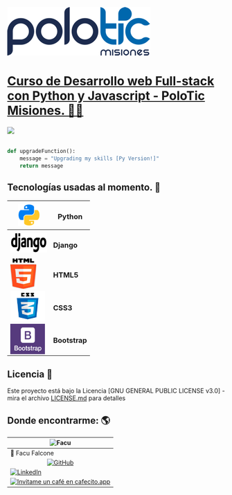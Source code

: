 <td><a href="https://polotic.misiones.gob.ar/" target="_blank"><img alt="PoloTic Misiones" src="https://github.com/caidevOficial/Logos/blob/master/Instituciones/polo_logo_2020.png" width="330px" height="112px" /></td></br>

# Curso de Desarrollo web Full-stack con Python y Javascript - PoloTic Misiones. 👨‍💻
<a href="https://github.com/caidevOficial/tp_laboratorio_1">
  <img align="center" src="https://github-readme-stats.vercel.app/api?username=caidevOficial&show_icons=true&theme=tokyonight" />
</a></br></br>

```python
def upgradeFunction():
    message = "Upgrading my skills [Py Version!]"
    return message
```

## Tecnologías usadas al momento. 📌
<!-- Python -->
|<a href="https://www.python.org/downloads/"><img align="center" alt="Pyhton" src="https://github.com/caidevOficial/Logos/blob/master/Lenguajes/py_logo1_1.png" width="50px" height="50px" />|<h3>Python</h3>|
|--------|----------|
|<a href="https://www.djangoproject.com/download/"><img alt="Django" src="https://github.com/caidevOficial/Logos/blob/master/Lenguajes/Django_logo.png" width="85px" height="45px" />|<h3>Django</h3>| <!-- Django -->
|<a href="https://www.w3schools.com/html/"><img align="center" alt="HTML5" src="https://github.com/caidevOficial/Logos/blob/master/Lenguajes/html5.png" width="60px" height="70px" />|<h3>HTML5</h3>| <!-- HTML 5 -->
|<a href="https://www.w3schools.com/css/"><img align="center" alt="CSS3" src="https://github.com/caidevOficial/Logos/blob/master/Lenguajes/css3.png" width="80px" height="70px" />|<h3>CSS3</h3>| <!-- CSS 3 -->
|<a href="https://getbootstrap.com/"><img align="center" alt="Bootstrap" src="https://github.com/caidevOficial/Logos/blob/master/Lenguajes/bs_logo.png" width="80px" height="70px" />|<h3>Bootstrap</h3>| <!-- Bootstrap -->
    
## Licencia 📄
Este proyecto está bajo la Licencia [GNU GENERAL PUBLIC LICENSE v3.0] - mira el archivo [LICENSE.md](LICENSE) para detalles

## Donde encontrarme: 🌎
|<img class="circular" alt="Facu" src="https://avatars1.githubusercontent.com/u/12877139?s=400&u=d369ee24466653d9bbeeb9654930e3ff1c67b76a&v=4" width="80px" height="80px" />|
|------------|
|🤴 Facu Falcone|
|<center><a href="https://github.com/caidevOficial/"><img alt="GitHub" src="https://img.shields.io/badge/GitHub-%2312100E.svg?&style=for-the-badge&logo=Github&logoColor=white" width="95px" height="30px" /></center>|
|<a href="https://www.linkedin.com/in/facundo-falcone/"><img alt="LinkedIn" src="https://img.shields.io/badge/linkedin-%230077B5.svg?&style=for-the-badge&logo=linkedin&logoColor=white" width="95px" height="30px" />|
|<a href="https://cafecito.app/caidevoficial/"><img alt='Invitame un café en cafecito.app' srcset='https://cdn.cafecito.app/imgs/buttons/button_5.png 1x, https://cdn.cafecito.app/imgs/buttons/button_5_2x.png 2x, https://cdn.cafecito.app/imgs/buttons/button_5_3.75x.png 3.75x' src='https://cdn.cafecito.app/imgs/buttons/button_5.png' width="95px" height="30px" />|

